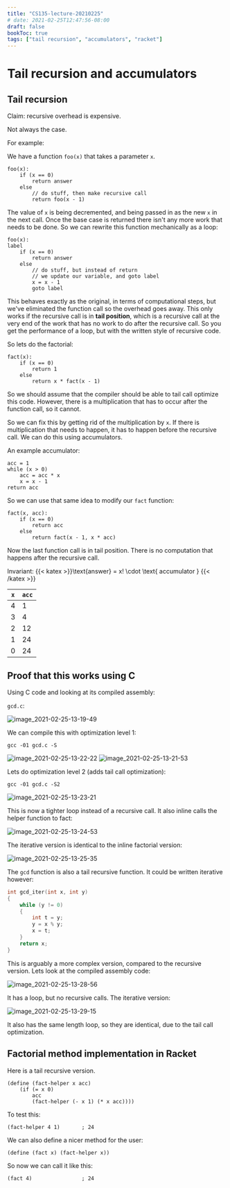 ```yaml
---
title: "CS135-lecture-20210225"
# date: 2021-02-25T12:47:56-08:00
draft: false
bookToc: true
tags: ["tail recursion", "accumulators", "racket"]
---
```


# Tail recursion and accumulators

## Tail recursion

Claim: recursive overhead is expensive.

Not always the case.

For example:

We have a function `foo(x)` that takes a parameter `x`.

```
foo(x):
    if (x == 0)
        return answer
    else
        // do stuff, then make recursive call
        return foo(x - 1)
```

The value of `x` is being decremented, and being passed in as the new `x` in the next call.
Once the base case is returned there isn't any more work that needs to be done.
So we can rewrite this function mechanically as a loop:

```
foo(x):
label
    if (x == 0)
        return answer
    else
        // do stuff, but instead of return
        // we update our variable, and goto label
        x = x - 1
        goto label
```

This behaves exactly as the original, in terms of computational steps, but we've eliminated the function call so the overhead goes away.
This only works if the recursive call is in **tail position**, which is a recursive call at the very end of the work that has no work to do after the recursive call.
So you get the performance of a loop, but with the written style of recursive code.

So lets do the factorial:

```
fact(x):
    if (x == 0)
        return 1
    else
        return x * fact(x - 1)
```

So we should assume that the compiler should be able to tail call optimize this code.
However, there is a multiplication that has to occur after the function call, so it cannot.

So we can fix this by getting rid of the multiplication by `x`.
If there is multiplication that needs to happen, it has to happen before the recursive call.
We can do this using accumulators.

An example accumulator:

```
acc = 1
while (x > 0)
    acc = acc * x
    x = x - 1
return acc
```

So we can use that same idea to modify our `fact` function:

```
fact(x, acc):
    if (x == 0)
        return acc
    else
        return fact(x - 1, x * acc)
```

Now the last function call is in tail position.
There is no computation that happens after the recursive call.

Invariant: {{< katex >}}\text{answer} = x! \cdot \text{ accumulator } {{< /katex >}} 

`x` | `acc`
--- | ---
4 | 1
3 | 4
2 | 12
1 | 24
0 | 24

## Proof that this works using C

Using C code and looking at its compiled assembly:

`gcd.c`:

![image_2021-02-25-13-19-49](/notes/image_2021-02-25-13-19-49.png)

We can compile this with optimization level 1:

```
gcc -01 gcd.c -S
```

![image_2021-02-25-13-22-22](/notes/image_2021-02-25-13-22-22.png)
![image_2021-02-25-13-21-53](/notes/image_2021-02-25-13-21-53.png)

Lets do optimization level 2 (adds tail call optimization):

```
gcc -01 gcd.c -S2
```

![image_2021-02-25-13-23-21](/notes/image_2021-02-25-13-23-21.png)

This is now a tighter loop instead of a recursive call.
It also inline calls the helper function to fact:

![image_2021-02-25-13-24-53](/notes/image_2021-02-25-13-24-53.png)

The iterative version is identical to the inline factorial version:

![image_2021-02-25-13-25-35](/notes/image_2021-02-25-13-25-35.png)

The `gcd` function is also a tail recursive function.
It could be written iterative however:

```c
int gcd_iter(int x, int y)
{
    while (y != 0)
    {
        int t = y;
        y = x % y;
        x = t;
    }
    return x;
}
```

This is arguably a more complex version, compared to the recursive version.
Lets look at the compiled assembly code:

![image_2021-02-25-13-28-56](/notes/image_2021-02-25-13-28-56.png)

It has a loop, but no recursive calls.
The iterative version:

![image_2021-02-25-13-29-15](/notes/image_2021-02-25-13-29-15.png)

It also has the same length loop, so they are identical, due to the tail call optimization.

## Factorial method implementation in Racket

Here is a tail recursive version.

```rkt
(define (fact-helper x acc)
    (if (= x 0) 
        acc
        (fact-helper (- x 1) (* x acc))))
```

To test this:

```rkt
(fact-helper 4 1)       ; 24
```

We can also define a nicer method for the user:

```rkt
(define (fact x) (fact-helper x))
```

So now we can call it like this:

```rkt
(fact 4)                ; 24
```


